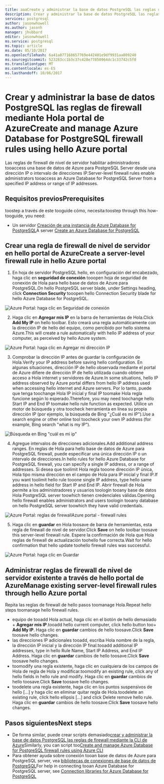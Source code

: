 ```yaml
---
title: aaaCreate y administrar la base de datos PostgreSQL las reglas de firewall mediante Hola portal de Azure | Documentos de Microsoft
description: Crear y administrar la base de datos PostgreSQL las reglas de firewall mediante Hola portal de Azure
services: postgresql
author: jasonwhowell
ms.author: jasonh
manager: jhubbard
editor: jasonwhowell
ms.service: postgresql
ms.topic: article
ms.date: 05/10/2017
ms.openlocfilehash: 6a41a077168657769e442401e9df9931aa809240
ms.sourcegitcommit: 523283cc1b3c37c428e77850964dc1c33742c5f0
ms.translationtype: MT
ms.contentlocale: es-ES
ms.lasthandoff: 10/06/2017
---
```

# <a name="create-and-manage-azure-database-for-postgresql-firewall-rules-using-hello-azure-portal"></a><span data-ttu-id="42d37-103">Crear y administrar la base de datos PostgreSQL las reglas de firewall mediante Hola portal de Azure</span><span class="sxs-lookup"><span data-stu-id="42d37-103">Create and manage Azure Database for PostgreSQL firewall rules using hello Azure portal</span></span>
<span data-ttu-id="42d37-104">Las reglas de firewall de nivel de servidor habilitar administradores tooaccess una base de datos de Azure para PostgreSQL Server desde una dirección IP o intervalo de direcciones IP.</span><span class="sxs-lookup"><span data-stu-id="42d37-104">Server-level firewall rules enable administrators tooaccess an Azure Database for PostgreSQL Server from a specified IP address or range of IP addresses.</span></span> 

## <a name="prerequisites"></a><span data-ttu-id="42d37-105">Requisitos previos</span><span class="sxs-lookup"><span data-stu-id="42d37-105">Prerequisites</span></span>
<span data-ttu-id="42d37-106">toostep a través de este tooguide cómo, necesita:</span><span class="sxs-lookup"><span data-stu-id="42d37-106">toostep through this how-tooguide, you need:</span></span>
- <span data-ttu-id="42d37-107">Un servidor [Creación de una instancia de Azure Database for PostgreSQL](quickstart-create-server-database-portal.md)</span><span class="sxs-lookup"><span data-stu-id="42d37-107">A server [Create an Azure Database for PostgreSQL](quickstart-create-server-database-portal.md)</span></span>

## <a name="create-a-server-level-firewall-rule-in-hello-azure-portal"></a><span data-ttu-id="42d37-108">Crear una regla de firewall de nivel de servidor en hello portal de Azure</span><span class="sxs-lookup"><span data-stu-id="42d37-108">Create a server-level firewall rule in hello Azure portal</span></span>
1. <span data-ttu-id="42d37-109">En hoja de servidor PostgreSQL hello, en configuración del encabezado, haga clic en **seguridad de conexión** tooopen hoja de seguridad de conexión de Hola para hello base de datos de Azure para PostgreSQL.</span><span class="sxs-lookup"><span data-stu-id="42d37-109">On hello PostgreSQL server blade, under Settings heading, click **Connection Security** tooopen hello Connection Security blade for hello Azure Database for PostgreSQL.</span></span>

  ![Azure Portal: haga clic en Seguridad de conexión](./media/howto-manage-firewall-using-portal/1-connection-security.png)

2. <span data-ttu-id="42d37-111">Haga clic en **Agregar mis IP** en la barra de herramientas de Hola.</span><span class="sxs-lookup"><span data-stu-id="42d37-111">Click **Add My IP** on hello toolbar.</span></span> <span data-ttu-id="42d37-112">Esto creará una regla automáticamente con la dirección IP de hello del equipo, como percibido por hello sistema Azure.</span><span class="sxs-lookup"><span data-stu-id="42d37-112">This will create a rule automatically with hello IP address of your computer, as perceived by hello Azure system.</span></span>

  ![Azure Portal: haga clic en Agregar mi dirección IP](./media/howto-manage-firewall-using-portal/2-add-my-ip.png)

3. <span data-ttu-id="42d37-114">Comprobar la dirección IP antes de guardar la configuración de Hola.</span><span class="sxs-lookup"><span data-stu-id="42d37-114">Verify your IP address before saving hello configuration.</span></span> <span data-ttu-id="42d37-115">En algunas situaciones, dirección IP de hello observada mediante el portal de Azure difiere de dirección IP de hello utilizada cuando obtiene acceso a Hola internet y servidores de Azure.</span><span class="sxs-lookup"><span data-stu-id="42d37-115">In some situations, hello IP address observed by Azure portal differs from hello IP address used when accessing hello internet and Azure servers.</span></span> <span data-ttu-id="42d37-116">Por lo tanto, puede que tenga toochange Hola IP inicial y final IP toomake Hola regla funcione según lo esperado.</span><span class="sxs-lookup"><span data-stu-id="42d37-116">Therefore, you may need toochange hello Start IP and End IP toomake hello rule function as expected.</span></span>
<span data-ttu-id="42d37-117">Utilice un motor de búsqueda y otra toocheck herramienta en línea su propia dirección IP (por ejemplo, la búsqueda de Bing "¿Cuál es mi IP").</span><span class="sxs-lookup"><span data-stu-id="42d37-117">Use a search engine or other online tool toocheck your own IP address (for example, Bing search "what is my IP").</span></span>

  ![Búsqueda en Bing "cuál es mi ip"](./media/howto-manage-firewall-using-portal/3-what-is-my-ip.png)

4. <span data-ttu-id="42d37-119">Agregue intervalos de direcciones adicionales.</span><span class="sxs-lookup"><span data-stu-id="42d37-119">Add additional address ranges.</span></span> <span data-ttu-id="42d37-120">En reglas de Hola para hello base de datos de Azure para PostgreSQL firewall, puede especificar una única dirección IP o un intervalo de direcciones.</span><span class="sxs-lookup"><span data-stu-id="42d37-120">In hello rules for hello Azure Database for PostgreSQL firewall, you can specify a single IP address, or a range of addresses.</span></span> <span data-ttu-id="42d37-121">Si desea que toolimit Hola regla tooone dirección IP única, Hola tipo misma dirección en el campo de Hola para IP inicial y final IP.</span><span class="sxs-lookup"><span data-stu-id="42d37-121">If you want toolimit hello rule tooone single IP address, type hello same address in hello field for Start IP and End IP.</span></span> <span data-ttu-id="42d37-122">Abrir firewall de Hola permite a los administradores y usuarios toologin tooany base de datos Hola PostgreSQL server toowhich tienen credenciales válidas.</span><span class="sxs-lookup"><span data-stu-id="42d37-122">Opening hello firewall enables administrators and users toologin tooany database on hello PostgreSQL server toowhich they have valid credentials.</span></span>

  ![<span data-ttu-id="42d37-123">Azure Portal: reglas de firewall</span><span class="sxs-lookup"><span data-stu-id="42d37-123">Azure portal - firewall rules</span></span> ](./media/howto-manage-firewall-using-portal/4-specify-addresses.png)

5. <span data-ttu-id="42d37-124">Haga clic en **guardar** en Hola toosave de barra de herramientas, esta regla de firewall de nivel de servidor.</span><span class="sxs-lookup"><span data-stu-id="42d37-124">Click **Save** on hello toolbar toosave this server-level firewall rule.</span></span> <span data-ttu-id="42d37-125">Espere la confirmación de Hola que Hola reglas de firewall de actualización toohello fue correcta.</span><span class="sxs-lookup"><span data-stu-id="42d37-125">Wait for hello confirmation that hello update toohello firewall rules was successful.</span></span>

  ![Azure Portal: haga clic en Guardar](./media/howto-manage-firewall-using-portal/5-save-firewall-rule.png)


## <a name="manage-existing-server-level-firewall-rules-through-hello-azure-portal"></a><span data-ttu-id="42d37-127">Administrar reglas de firewall de nivel de servidor existente a través de hello portal de Azure</span><span class="sxs-lookup"><span data-stu-id="42d37-127">Manage existing server-level firewall rules through hello Azure portal</span></span>
<span data-ttu-id="42d37-128">Repita las reglas de firewall de hello pasos toomanage Hola.</span><span class="sxs-lookup"><span data-stu-id="42d37-128">Repeat hello steps toomanage hello firewall rules.</span></span>
* <span data-ttu-id="42d37-129">equipo de tooadd Hola actual, haga clic en el botón de hello demasiado + **Agregar mis IP**.</span><span class="sxs-lookup"><span data-stu-id="42d37-129">tooadd hello current computer, click hello button too+ **Add My IP**.</span></span> <span data-ttu-id="42d37-130">Haga clic en **guardar** cambios de hello toosave.</span><span class="sxs-lookup"><span data-stu-id="42d37-130">Click **Save** toosave hello changes.</span></span>
* <span data-ttu-id="42d37-131">las direcciones IP adicionales tooadd, escriba Hola nombre de la regla, la dirección IP inicial y la dirección IP final.</span><span class="sxs-lookup"><span data-stu-id="42d37-131">tooadd additional IP addresses, type in hello Rule Name, Start IP Address, and End IP Address.</span></span> <span data-ttu-id="42d37-132">Haga clic en **guardar** cambios de hello toosave.</span><span class="sxs-lookup"><span data-stu-id="42d37-132">Click **Save** toosave hello changes.</span></span>
* <span data-ttu-id="42d37-133">toomodify una regla existente, haga clic en cualquiera de los campos de Hola de regla de Hola y modificar.</span><span class="sxs-lookup"><span data-stu-id="42d37-133">toomodify an existing rule, click any of hello fields in hello rule and modify.</span></span> <span data-ttu-id="42d37-134">Haga clic en **guardar** cambios de hello toosave.</span><span class="sxs-lookup"><span data-stu-id="42d37-134">Click **Save** toosave hello changes.</span></span>
* <span data-ttu-id="42d37-135">toodelete una regla existente, haga clic en los puntos suspensivos de hello […] y haga clic en eliminar quitar regla de Hola.</span><span class="sxs-lookup"><span data-stu-id="42d37-135">toodelete an existing rule, click hello ellipsis […] and click Delete remove hello rule.</span></span> <span data-ttu-id="42d37-136">Haga clic en **guardar** cambios de hello toosave.</span><span class="sxs-lookup"><span data-stu-id="42d37-136">Click **Save** toosave hello changes.</span></span>

## <a name="next-steps"></a><span data-ttu-id="42d37-137">Pasos siguientes</span><span class="sxs-lookup"><span data-stu-id="42d37-137">Next steps</span></span>
- <span data-ttu-id="42d37-138">De forma similar, puede crear scripts demasiado[crear y administrar la base de datos PostgreSQL las reglas de firewall mediante la CLI de Azure](howto-manage-firewall-using-cli.md)</span><span class="sxs-lookup"><span data-stu-id="42d37-138">Similarly, you can script too[Create and manage Azure Database for PostgreSQL firewall rules using Azure CLI](howto-manage-firewall-using-cli.md)</span></span>
- <span data-ttu-id="42d37-139">Para obtener ayuda sobre conexión tooan base de datos de Azure para PostgreSQL server, vea [bibliotecas de conexiones de base de datos de PostgreSQL](concepts-connection-libraries.md)</span><span class="sxs-lookup"><span data-stu-id="42d37-139">For help in connecting tooan Azure Database for PostgreSQL server, see [Connection libraries for Azure Database for PostgreSQL](concepts-connection-libraries.md)</span></span>
